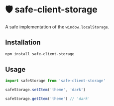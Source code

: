 # 🛡 safe-client-storage

A safe implementation of the `window.localStorage`.

## Installation

```bash
npm install safe-client-storage
```

## Usage

```javascript
import safeStorage from 'safe-client-storage'

safeStorage.setItem('theme', 'dark')

safeStorage.getItem('theme') // 'dark'
```
